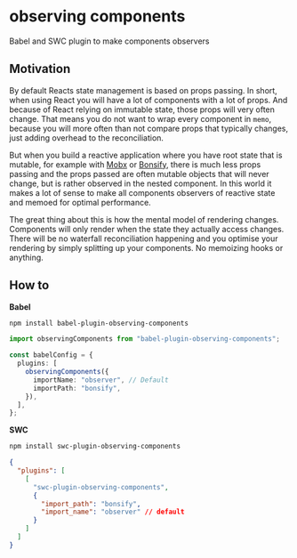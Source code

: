 # observing components

Babel and SWC plugin to make components observers

## Motivation

By default Reacts state management is based on props passing. In short, when using React you will have a lot of components with a lot of props. And because of React relying on immutable state, those props will very often change. That means you do not want to wrap every component in `memo`, because you will more often than not compare props that typically changes, just adding overhead to the reconciliation.

But when you build a reactive application where you have root state that is mutable, for example with [Mobx](https://mobx.js.org/README.html) or [Bonsify](https://github.com/christianalfoni/bonsify), there is much less props passing and the props passed are often mutable objects that will never change, but is rather observed in the nested component. In this world it makes a lot of sense to make all components observers of reactive state and memoed for optimal performance.

The great thing about this is how the mental model of rendering changes. Components will only render when the state they actually access changes. There will be no waterfall reconciliation happening and you optimise your rendering by simply splitting up your components. No memoizing hooks or anything.

## How to

**Babel**

```sh
npm install babel-plugin-observing-components
```

```ts
import observingComponents from "babel-plugin-observing-components";

const babelConfig = {
  plugins: [
    observingComponents({
      importName: "observer", // Default
      importPath: "bonsify",
    }),
  ],
};
```

**SWC**

```sh
npm install swc-plugin-observing-components
```

```json
{
  "plugins": [
    [
      "swc-plugin-observing-components",
      {
        "import_path": "bonsify",
        "import_name": "observer" // default
      }
    ]
  ]
}
```
